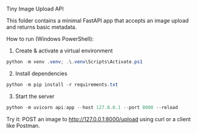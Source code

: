 Tiny Image Upload API

This folder contains a minimal FastAPI app that accepts an image upload and returns basic metadata.

How to run (Windows PowerShell):

1. Create & activate a virtual environment

```powershell
python -m venv .venv; .\.venv\Scripts\Activate.ps1
```

2. Install dependencies

```powershell
python -m pip install -r requirements.txt
```

3. Start the server

```powershell
python -m uvicorn api:app --host 127.0.0.1 --port 8000 --reload
```

Try it: POST an image to http://127.0.0.1:8000/upload using curl or a client like Postman.
